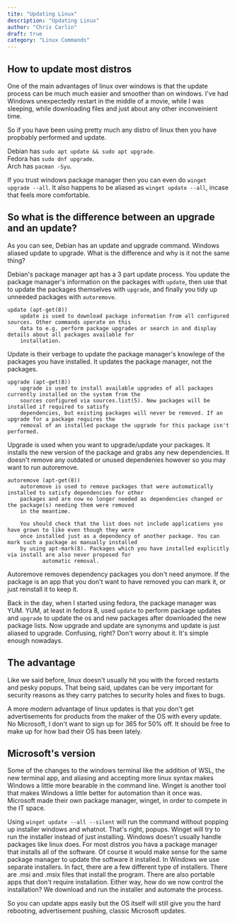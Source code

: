 ```yaml
---
tite: "Updating Linux"
description: "Updating Linux"
author: "Chris Carlin"
draft: true
category: "Linux Commands"
---
```


## How to update most distros

One of the main advantages of linux over windows is that the update process can be much much easier and smoother than on windows.
I've had Windows unexpectedly restart in the middle of a movie, while I was sleeping, while downloading files and just about any other inconveinient time. 

So if you have been using pretty much any distro of linux then you have propbably performed and update. 

Debian has `sudo apt update && sudo apt upgrade`. <br>
Fedora has `sudo dnf upgrade`. <br>
Arch has `pacman -Syu`. <br>

If you trust windows package manager then you can even do `winget upgrade --all`.
It also happens to be aliased as `winget update --all`, incase that feels more comfortable.

## So what is the difference between an upgrade and an update?

As you can see, Debian has an update and upgrade command. Windows aliased update to upgrade. What is the difference and why is it not the same thing?

Debian's package manager apt has a 3 part update process. You update the package manager's information on the packages with `update`, then use that to update the packages themselves with `upgrade`, and finally you tidy up unneeded packages with `autoremove`.


``` 
update (apt-get(8))
    update is used to download package information from all configured sources. Other commands operate on this
    data to e.g. perform package upgrades or search in and display details about all packages available for
    installation.
```
Update is their verbage to update the package manager's knowlege of the packages you have installed. It updates the package manager, not the packages.

```
upgrade (apt-get(8))
    upgrade is used to install available upgrades of all packages currently installed on the system from the
    sources configured via sources.list(5). New packages will be installed if required to satisfy
    dependencies, but existing packages will never be removed. If an upgrade for a package requires the
    removal of an installed package the upgrade for this package isn't performed.
```
Upgrade is used when you want to upgrade/update your packages. It installs the new version of the package and grabs any new dependencies. It doesn't remove any outdated or unused dependenies however so you may want to run autoremove.

```
autoremove (apt-get(8))
    autoremove is used to remove packages that were automatically installed to satisfy dependencies for other
    packages and are now no longer needed as dependencies changed or the package(s) needing them were removed
    in the meantime.

    You should check that the list does not include applications you have grown to like even though they were
    once installed just as a dependency of another package. You can mark such a package as manually installed
    by using apt-mark(8). Packages which you have installed explicitly via install are also never proposed for
           automatic removal.
```
Autoremove removes dependency packages you don't need anymore. If the package is an app that you don't want to have removed you can mark it, or just reinstall it to keep it. 

Back in the day, when I started using fedora, the package manager was YUM. YUM, at least in fedora 8, used `update` to perform package updates and `upgrade` to update the os and new packages after downloaded the new package lists. 
Now upgrade and update are synonyms and update is just aliased to upgrade. Confusing, right? Don't worry about it. It's simple enough nowadays.

## The advantage

Like we said before, linux doesn't usually hit you with the forced restarts and pesky popups. That being said, updates can be very important for security reasons as they carry patches to security holes and fixes to bugs.

A more modern advantage of linux updates is that you don't get advertisements for products from the maker of the OS with every update. No Microsoft, I don't want to sign up for 365 for 50% off. It should be free to make up for how bad their OS has been lately.


## Microsoft's version

Some of the changes to the windows terminal like the addition of WSL, the new terminal app, and aliasing and accepting more linux syntax makes Windows a little more bearable in the command line. 
Winget is another tool that makes Windows a little better for automation than it once was.
Microsoft made their own package manager, winget, in order to compete in the IT space.

Using `winget update --all --silent` will run the command without popping up installer windows and whatnot.
That's right, popups. Winget will try to run the installer instead of just installing. Windows doesn't usually handle packages like linux does. For most distros you hava a package manager that installs all of the software.
Of course it would make sense for the same package manager to update the software it installed. 
In Windows we use separate installers. In fact, there are a few different type of installers. There are .msi and .msix files that install the program.
There are also portable apps that don't require installation. Either way, how do we now control the installation?
We download and run the installer and automate the process.

So you can update apps easily but the OS itself will still give you the hard rebooting, advertisement pushing, classic Microsoft updates.